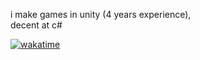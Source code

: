 i make games in unity (4 years experience),<br>
decent at c#

[![wakatime](https://wakatime.com/badge/user/08085479-b2b8-4cbc-a504-d917c67249b5.svg)](https://wakatime.com/@08085479-b2b8-4cbc-a504-d917c67249b5)
